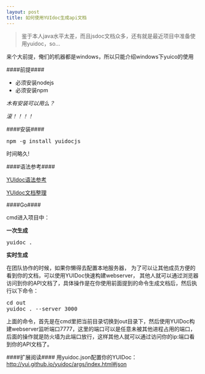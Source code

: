 ```yaml
---
layout: post
title: 如何使用YUIdoc生成api文档
---
```


> 鉴于本人java水平太差，而且jsdoc文档众多，还有就是最近项目中准备使用yuidoc，so...

来个大前提，俺们的机器都是windows，所以只能介绍windows下yuico的使用

####前提####
* 必须安装nodejs
* 必须安装npm

*木有安装可以用么？*

*滚！！！！*

####安装####

<pre>
npm -g install yuidocjs
</pre>

时间略久!

####语法参考####

[YUIdoc语法参考](http://yui.github.io/yuidoc/syntax/index.html)

[YUIdoc文档整理](https://github.com/Johnqing/johnqing.github.com/wiki/yuidoc%E6%96%87%E6%A1%A3)

####Go####

cmd进入项目中：

**一次生成**
<pre>
yuidoc .
</pre>

**实时生成**

在团队协作的时候，如果你懒得去配置本地服务器，
为了可以让其他成员方便的看到你的文档，可以使用YUIDoc快速构建webserver，
其他人就可以通过浏览器访问到你的API文档了，具体操作是在你使用前面提到的命令生成文档后，然后执行以下命令：
<pre>
cd out
yuidoc . --server 3000
</pre>
上面的命令，首先是在cmd里把当前目录切换到out目录下，然后使用YUIDoc构建webserver监听端口7777，这里的端口可以是任意未被其他进程占用的端口，后面的操作就是防火墙为此端口放行，这样其他人就可以通过访问你的ip:端口看到你的API文档了。

####扩展阅读####
用yuidoc.json配置你的YUIDoc：http://yui.github.io/yuidoc/args/index.html#json
